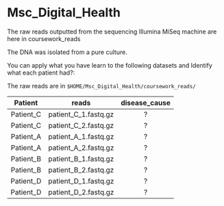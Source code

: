 # Msc_Digital_Health

The raw reads outputted from the sequencing Illumina MiSeq machine are here in 
coursework_reads 

The DNA was isolated from a pure culture. 

You can apply what you have learn to the following datasets and Identify what each patient had?:

The raw reads are in ``$HOME/Msc_Digital_Health/coursework_reads/``


|Patient     |	reads|	disease_cause   |
|:---------: |:-----:| :---------------:|
|Patient_C   |	patient_C_1.fastq.gz	|?|
|Patient_C   |	patient_C_2.fastq.gz	|?|
|Patient_A	 |patient_A_1.fastq.gz	    |?|
|Patient_A	 |patient_A_2.fastq.gz	    |?|
|Patient_B	 |patient_B_1.fastq.gz	    |?|
|Patient_B	 |patient_B_2.fastq.gz	    |?|
|Patient_D   |	patient_D_1.fastq.gz	|?|
|Patient_D   |	patient_D_2.fastq.gz	|?|
